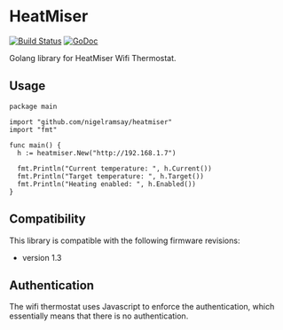 # HeatMiser

[![Build Status](https://travis-ci.org/nigelramsay/heatmiser.svg?branch=master)](https://travis-ci.org/nigelramsay/heatmiser)
[![GoDoc](https://godoc.org/github.com/nigelramsay/heatmiser?status.svg)](https://godoc.org/github.com/nigelramsay/heatmiser)

Golang library for HeatMiser Wifi Thermostat.

## Usage

```
package main

import "github.com/nigelramsay/heatmiser"
import "fmt"

func main() {
  h := heatmiser.New("http://192.168.1.7")

  fmt.Println("Current temperature: ", h.Current())
  fmt.Println("Target temperature: ", h.Target())
  fmt.Println("Heating enabled: ", h.Enabled())
}
```

## Compatibility

This library is compatible with the following firmware revisions:

- version 1.3

## Authentication

The wifi thermostat uses Javascript to enforce the authentication, which
essentially means that there is no authentication. 
